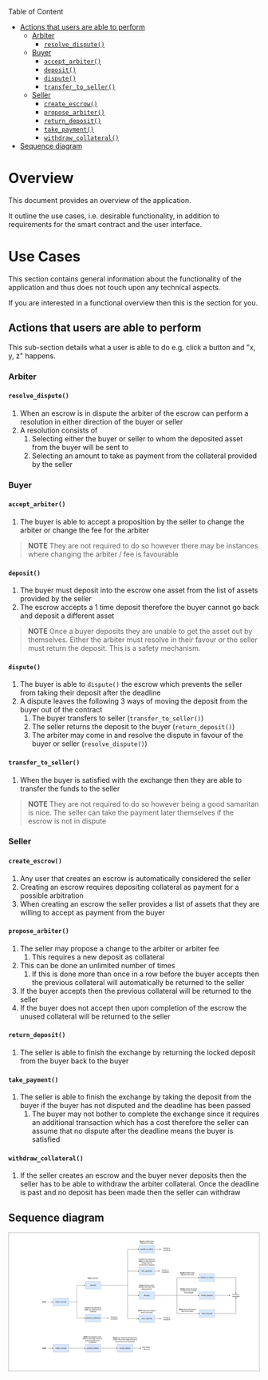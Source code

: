 Table of Content
- [Actions that users are able to perform](#actions-that-users-are-able-to-perform)
  - [Arbiter](#arbiter)
    - [`resolve_dispute()`](#resolve_dispute)
  - [Buyer](#buyer)
    - [`accept_arbiter()`](#accept_arbiter)
    - [`deposit()`](#deposit)
    - [`dispute()`](#dispute)
    - [`transfer_to_seller()`](#transfer_to_seller)
  - [Seller](#seller)
    - [`create_escrow()`](#create_escrow)
    - [`propose_arbiter()`](#propose_arbiter)
    - [`return_deposit()`](#return_deposit)
    - [`take_payment()`](#take_payment)
    - [`withdraw_collateral()`](#withdraw_collateral)
- [Sequence diagram](#sequence-diagram)

# Overview

This document provides an overview of the application.

It outline the use cases, i.e. desirable functionality, in addition to requirements for the smart contract and the user interface.

# Use Cases

This section contains general information about the functionality of the application and thus does not touch upon any technical aspects.

If you are interested in a functional overview then this is the section for you.

## Actions that users are able to perform

This sub-section details what a user is able to do e.g. click a button and "x, y, z" happens.

### Arbiter

#### `resolve_dispute()`

1. When an escrow is in dispute the arbiter of the escrow can perform a resolution in either direction of the buyer or seller
2. A resolution consists of
   1. Selecting either the buyer or seller to whom the deposited asset from the buyer will be sent to
   2. Selecting an amount to take as payment from the collateral provided by the seller

### Buyer

#### `accept_arbiter()`

1. The buyer is able to accept a proposition by the seller to change the arbiter or change the fee for the arbiter

> **NOTE** They are not required to do so however there may be instances where changing the arbiter / fee is favourable

#### `deposit()`

1. The buyer must deposit into the escrow one asset from the list of assets provided by the seller
2. The escrow accepts a 1 time deposit therefore the buyer cannot go back and deposit a different asset

> **NOTE** Once a buyer deposits they are unable to get the asset out by themselves. Either the arbiter must resolve in their favour or the seller must return the deposit. This is a safety mechanism.

#### `dispute()`

1. The buyer is able to `dispute()` the escrow which prevents the seller from taking their deposit after the deadline
2. A dispute leaves the following 3 ways of moving the deposit from the buyer out of the contract
   1. The buyer transfers to seller (`transfer_to_seller()`)
   2. The seller returns the deposit to the buyer (`return_deposit()`)
   3. The arbiter may come in and resolve the dispute in favour of the buyer or seller (`resolve_dispute()`)

#### `transfer_to_seller()`

1. When the buyer is satisfied with the exchange then they are able to transfer the funds to the seller

> **NOTE** They are not required to do so however being a good samaritan is nice. The seller can take the payment later themselves if the escrow is not in dispute

### Seller

#### `create_escrow()`

1. Any user that creates an escrow is automatically considered the seller
2. Creating an escrow requires depositing collateral as payment for a possible arbitration
3. When creating an escrow the seller provides a list of assets that they are willing to accept as payment from the buyer

#### `propose_arbiter()`

1. The seller may propose a change to the arbiter or arbiter fee
   1. This requires a new deposit as collateral
2. This can be done an unlimited number of times
   1. If this is done more than once in a row before the buyer accepts then the previous collateral will automatically be returned to the seller
3. If the buyer accepts then the previous collateral will be returned to the seller
4. If the buyer does not accept then upon completion of the escrow the unused collateral will be returned to the seller

#### `return_deposit()`

1. The seller is able to finish the exchange by returning the locked deposit from the buyer back to the buyer

#### `take_payment()`

1. The seller is able to finish the exchange by taking the deposit from the buyer if the buyer has not disputed and the deadline has been passed
   1. The buyer may not bother to complete the exchange since it requires an additional transaction which has a cost therefore the seller can assume that no dispute after the deadline means the buyer is satisfied

#### `withdraw_collateral()`

1. If the seller creates an escrow and the buyer never deposits then the seller has to be able to withdraw the arbiter collateral. Once the deadline is past and no deposit has been made then the seller can withdraw

## Sequence diagram

![Escrow Sequence Diagram](.docs/escrow-sequence-diagram.png)
